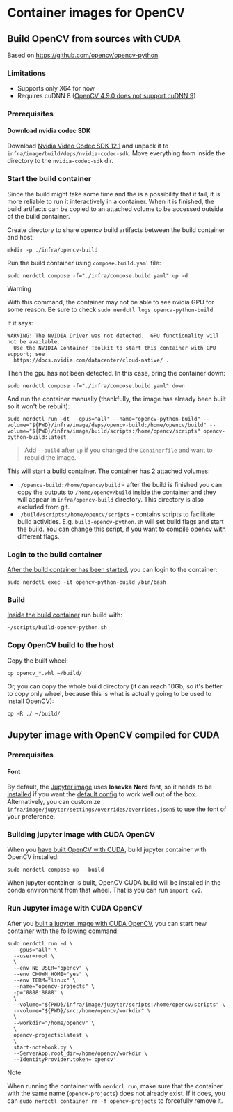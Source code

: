 # Container images for OpenCV

## Build OpenCV from sources with CUDA

Based on https://github.com/opencv/opencv-python.

### Limitations

- Supports only X64 for now
- Requires cuDNN 8 ([OpenCV 4.9.0 does not support cuDNN 9](https://github.com/opencv/opencv/issues/24983))

### Prerequisites

#### Download nvidia codec SDK

Download [Nvidia Video Codec SDK 12.1](https://developer.nvidia.com/video-codec-sdk-archive) and unpack it to `infra/image/build/deps/nvidia-codec-sdk`. Move everything from inside the directory to the `nvidia-codec-sdk` dir.

### Start the build container

Since the build might take some time and the is a possibility that it fail, it is more reliable to run it interactively in a container. When it is finished, the build artifacts can be copied to an attached volume to be accessed outside of the build container.

Create directory to share opencv build artifacts between the build container and host:

```shell
mkdir -p ./infra/opencv-build
```

Run the build container using `compose.build.yaml` file:

```shell
sudo nerdctl compose -f="./infra/compose.build.yaml" up -d
```

> [!WARNING]
>
> With this command, the container may not be able to see nvidia GPU for some reason. Be sure to check `sudo nerdctl logs opencv-python-build`.
>
> If it says:
> ```
> WARNING: The NVIDIA Driver was not detected.  GPU functionality will not be available.
>   Use the NVIDIA Container Toolkit to start this container with GPU support; see
>   https://docs.nvidia.com/datacenter/cloud-native/ .
> ```
>
> Then the gpu has not been detected. In this case,
> bring the container down:
> ```shell
> sudo nerdctl compose -f="./infra/compose.build.yaml" down
> ```
> And run the container manually (thankfully, the image has already been built so it won't be rebuilt):
> ```shell
> sudo nerdctl run -dt --gpus="all" --name="opencv-python-build" --volume="${PWD}/infra/image/deps/opencv-build:/home/opencv/build" --volume="${PWD}/infra/image/build/scripts:/home/opencv/scripts" opencv-python-build:latest
> ```

> Add `--build` after `up` if you changed the `Conainerfile` and want to rebuild the image.

This will start a build container. The container has 2 attached volumes:

- `./opencv-build:/home/opencv/build` - after the build is finished you can copy the outputs to `/home/opencv/build` inside the container and they will appear in `infra/opencv-build` directory. This directory is also excluded from git.
- `./build/scripts:/home/opencv/scripts` - contains scripts to facilitate build activities. E.g. `build-opencv-python.sh` will set build flags and start the build. You can change this script, if you want to compile opencv with different flags.

### Login to the build container

[After the build container has been started](#start-the-build-container), you can login to the container:

```shell
sudo nerdctl exec -it opencv-python-build /bin/bash
```

### Build

[Inside the build container](#login-to-the-build-container) run build with:

```shell
~/scripts/build-opencv-python.sh
```

### Copy OpenCV build to the host

Copy the built wheel:

```shell
cp opencv_*.whl ~/build/
```

Or, you can copy the whole build directory (it can reach 10Gb, so it's better to copy only wheel, because this is what is actually going to be used to install OpenCV):

```shell
cp -R ./ ~/build/
```

## Jupyter image with OpenCV compiled for CUDA

### Prerequisites

#### Font

By default, the [Jupyter image](./image/jupyter/Containerfile) uses **Iosevka Nerd** font, so it needs to be [installed](https://github.com/ryanoasis/nerd-fonts?tab=readme-ov-file#font-installation) if you want the [default config](./image/jupyter/settings/overrides/overrides.json5) to work well out of the box. Alternatively, you can customize [`infra/image/jupyter/settings/overrides/overrides.json5`](./image/jupyter/settings/overrides/overrides.json5) to use the font of your preference.

### Building jupyter image with CUDA OpenCV

When you [have built OpenCV with CUDA](#build-opencv-from-sources-with-cuda), build jupyter container with OpenCV installed:

```shell
sudo nerdctl compose up --build
```

When jupyter container is built, OpenCV CUDA build will be installed in the conda environment from that wheel. That is you can run `import cv2`.

### Run Jupyter image with CUDA OpenCV

After you [built a jupyter image with CUDA OpenCV](#building-jupyter-image-with-cuda-opencv), you can start new container with the following command:

```shell
sudo nerdctl run -d \
  --gpus="all" \
  --user=root \
  \
  --env NB_USER="opencv" \
  --env CHOWN_HOME="yes" \
  --env TERM="linux" \
  --name="opencv-projects" \
  -p="8888:8888" \
  \
  --volume="${PWD}/infra/image/jupyter/scripts:/home/opencv/scripts" \
  --volume="${PWD}/src:/home/opencv/workdir" \
  \
  --workdir="/home/opencv" \
  \
  opencv-projects:latest \
  \
  start-notebook.py \
  --ServerApp.root_dir=/home/opencv/workdir \
  --IdentityProvider.token='opencv'
```

> [!NOTE]
>
> When running the container with `nerdcrl run`, make sure that the container with the same name (`opencv-projects`) does not already exist. If it does, you can `sudo nerdctl container rm -f opencv-projects` to forcefully remove it.
